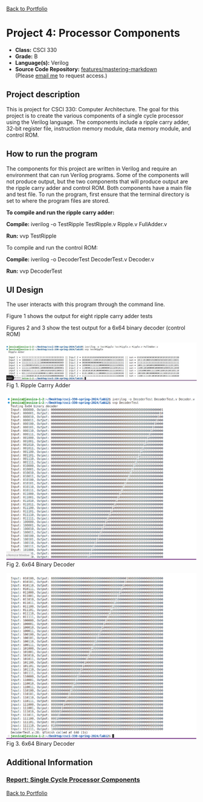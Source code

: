 [Back to Portfolio](./)

Project 4: Processor Components
===============

-   **Class:** CSCI 330
-   **Grade:** B
-   **Language(s):** Verilog
-   **Source Code Repository:** [features/mastering-markdown](https://github.com/JessicaTaylor7/Projects/tree/main/ProcessorComponents)  
    (Please [email me](mailto:JMTaylor2@csustudent.net?subject=GitHub%20Access) to request access.)

## Project description

This is project for CSCI 330: Computer Architecture. The goal for this project is to create the various components of a single cycle processor using the Verilog language. The components include a ripple carry adder, 32-bit register file, instruction memory module, data memory module, and control ROM.  


## How to run the program

The components for this project are written in Verilog and require an environment that can run Verilog programs. Some of the components will not produce output, but the two components that will produce output are the ripple carry adder and control ROM. Both components have a main file and test file. To run the program, first ensure that the terminal directory is set to where the program files are stored. 

**To compile and run the ripple carry adder:** 

**Compile:** iverilog -o TestRipple TestRipple.v Ripple.v FullAdder.v

**Run:** vvp TestRipple


To compile and run the control ROM: 

**Compile:** iverilog -o DecoderTest DecoderTest.v Decoder.v

**Run:** vvp DecoderTest


## UI Design

The user interacts with this program through the command line. 

Figure 1 shows the output for eight ripple carry adder tests

Figures 2 and 3 show the test output for a 6x64 binary decoder (control ROM)

![screenshot](images/Project4/Ripple.jpg)
Fig 1. Ripple Carrry Adder

![screenshot](images/Project4/controlROM1.png)  
Fig 2. 6x64 Binary Decoder

![screenshot](images/Project4/controlROM2.png)  
Fig 3. 6x64 Binary Decoder



## Additional Information

### [Report: Single Cycle Processor Components](/pdf/Project04_Report.pdf)

[Back to Portfolio](./)

